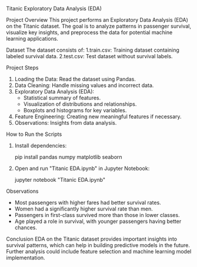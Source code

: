 Titanic Exploratory Data Analysis (EDA)

Project Overview
This project performs an Exploratory Data Analysis (EDA) on the Titanic dataset. The goal is to analyze patterns in passenger survival, visualize key insights, and preprocess the data for potential machine learning applications.

Dataset
The dataset consists of:
1.train.csv: Training dataset containing labeled survival data.
2.test.csv: Test dataset without survival labels.

Project Steps
1. Loading the Data: Read the dataset using Pandas.
2. Data Cleaning: Handle missing values and incorrect data.
3. Exploratory Data Analysis (EDA):
    - Statistical summary of features.
    - Visualization of distributions and relationships.
    - Boxplots and histograms for key variables.
4. Feature Engineering: Creating new meaningful features if necessary.
5. Observations: Insights from data analysis.

How to Run the Scripts
1. Install dependencies:
   
   pip install pandas numpy matplotlib seaborn
   
2. Open and run "Titanic EDA.ipynb" in Jupyter Notebook:
   
   jupyter notebook "Titanic EDA.ipynb"
   

Observations
 - Most passengers with higher fares had better survival rates.
 - Women had a significantly higher survival rate than men.
 - Passengers in first-class survived more than those in lower classes.
 - Age played a role in survival, with younger passengers having better chances.

Conclusion
EDA on the Titanic dataset provides important insights into survival patterns, which can help in building predictive models in the future. Further analysis could include feature selection and machine learning model implementation.
